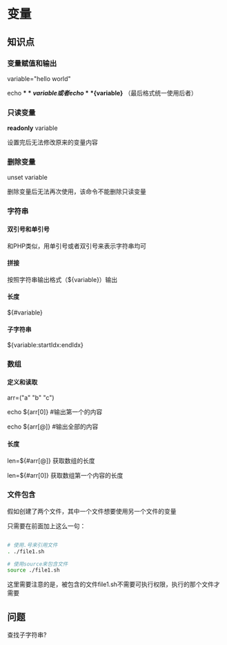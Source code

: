 # 变量

## 知识点

### 变量赋值和输出

variable="hello world"

echo **$**variable 或者 echo **${**variable**}** （最后格式统一使用后者）

### 只读变量

**readonly** variable

设置完后无法修改原来的变量内容

### 删除变量

unset variable

删除变量后无法再次使用，该命令不能删除只读变量

### 字符串

#### 双引号和单引号

和PHP类似，用单引号或者双引号来表示字符串均可

#### 拼接

按照字符串输出格式（${variable}）输出

#### 长度

${#variable}

#### 子字符串

${variable:startIdx:endIdx}

### 数组

#### 定义和读取

arr=("a" "b" "c")

echo ${arr[0]} #输出第一个的内容

echo ${arr[@]} #输出全部的内容

#### 长度

len=${#arr[@]} 获取数组的长度

len=${#arr[0]} 获取数组第一个内容的长度

### 文件包含

假如创建了两个文件，其中一个文件想要使用另一个文件的变量

只需要在前面加上这么一句：

```sh

# 使用.号来引用文件
. ./file1.sh

# 使用source来包含文件
source ./file1.sh

```

这里需要注意的是，被包含的文件file1.sh不需要可执行权限，执行的那个文件才需要

## 问题

查找子字符串?